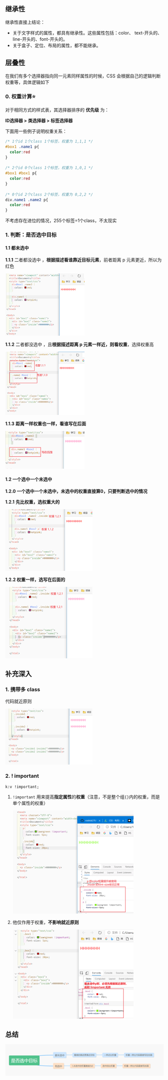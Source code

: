 ## 	继承性

继承性直接上结论：

- 关于文字样式的属性，都具有继承性。这些属性包括：color、 text-开头的、line-开头的、font-开头的。
- 关于盒子、定位、布局的属性，都不能继承。

## 层叠性

在我们有多个选择器指向同一元素同样属性的时候，CSS 会根据自己的逻辑判断权重等，具体逻辑如下

### 0. 权重计算⭐

对于相同方式的样式表，其选择器排序的 **优先级** 为：

**ID选择器 > 类选择器 > 标签选择器**

下面用一些例子说明权重关系：

```CSS
/* 1个id 1个class 1个标签，权重为 1,1,1 */
#box1 .name1 p{
  color:red
}

/* 2个id 0个class 1个标签，权重为 1,0,1 */
#box1 #box1 p{
  color:red
}

/* 0个id 2个class 2个标签，权重为 0,2,2 */
div.name1 .name2 p{
  color:red
}
```

不考虑存在进位的情况，255个标签=1个class，不太现实

### 1. 判断：是否选中目标

#### 1.1 都未选中

**1.1.1** 二者都没选中 ，**根据描述看谁靠近目标元素**，前者距离 p 元素更近，所以为红色

<img src="./pic/05-01.png" width=50%>

**1.1.2** 二者都没选中 ，且**根据描述距离 p 元素一样近，则看权重**，选择权重高

<img src="./pic/05-02.png" width=50%>

**1.1.3**  **距离一样权重也一样，看谁写在后面**

<img src="./pic/05-03.png" width=50%>





#### 1.2 一个选中一个未选中

**1.2.0 一个选中一个未选中，未选中的权重直接算0，只要判断选中的情况**

**1.2.1** **先比权重，选权重大的**

<img src="./pic/05-04.png"  width=55%>

**1.2.2 权重一样，选写在后面的**

<img src="./pic/05-05.png" width=55%>

## 补充深入

### 1. 携带多 class

代码就近原则

<img src="./pic/05-07.png" width=55%>

### 2. ! important

```
k:v !important;
```

1. `!important` 用来提高**指定属性**的**权重**（注意，不是整个组`{}`内的权重，而是单个属性的权重）

   <img src="./pic/05-08.png" width=80%>

2. 他仅作用于权重，**不影响就近原则**

   <img src="./pic/05-09.png" width=80%>

## 总结



<img src="./pic/05-06.png">
